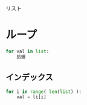 リスト
# ループ
```python
for val in list:
	処理
```

## インデックス
```python
for i in range( len(list) ):
	val = li[i]
```
